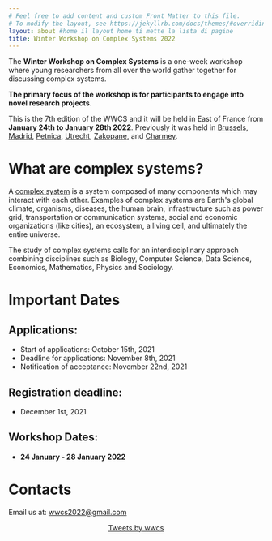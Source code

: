 ```yaml
---
# Feel free to add content and custom Front Matter to this file.
# To modify the layout, see https://jekyllrb.com/docs/themes/#overriding-theme-defaults
layout: about #home il layout home ti mette la lista di pagine
title: Winter Workshop on Complex Systems 2022
---
```

The **Winter Workshop on Complex Systems** is a one-week workshop where young researchers from all over the world gather together for discussing complex systems.

**The primary focus of the workshop is for participants to engage into novel research projects.**

This is the 7th edition of the WWCS and it will be held in East of France from **January 24th to January 28th 2022**.
Previously it was held in [Brussels](https://ai.vub.ac.be/complexity/), [Madrid](http://wwcs2016.altervista.org/wwcswordyversion/?doing_wp_cron=1557075926.8519909381866455078125), [Petnica](https://wwcs2017ed.wixsite.com/wwcs), [Utrecht](https://wwcs2018.github.io/), [Zakopane](http://wwcs2019.org), and [Charmey](https://wwcs2020.github.io/).


# What are complex systems?
A [complex system](https://en.wikipedia.org/wiki/Complex_system) is a system composed of many components which may interact with each other. Examples of complex systems are Earth's global climate, organisms, diseases, the human brain, infrastructure such as power grid, transportation or communication systems, social and economic organizations (like cities), an ecosystem, a living cell, and ultimately the entire universe.

The study of complex systems calls for an interdisciplinary approach combining disciplines such as Biology, Computer Science, Data Science, Economics, Mathematics, Physics and Sociology.

# Important Dates


## Applications:
- Start of applications: October 15th, 2021
- Deadline for applications: November 8th, 2021
- Notification of acceptance: November 22nd, 2021


## Registration deadline:
- December 1st, 2021

## Workshop Dates:
- **24 January - 28 January 2022**


# Contacts

Email us at: [wwcs2022@gmail.com](mailto:wwcs2022@gmail.com)
<!-- Twitter: "@winter_complex" -->

<center>
<a class="twitter-timeline" data-width="300" data-height="550" href="https://twitter.com/winter_complex">Tweets by wwcs</a> <script async src="https://platform.twitter.com/widgets.js" charset="utf-8"></script> </center>

